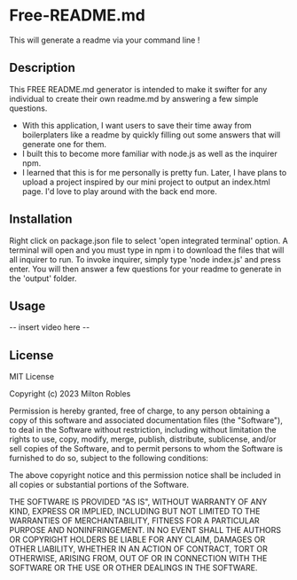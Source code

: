 # Free-README.md
This will generate a readme via your command line !


## Description 

This FREE README.md generator is intended to make it swifter for any individual to create their own readme.md by answering a few simple questions.

- With this application, I want users to save their time away from boilerplaters like a readme by quickly filling out some answers that will generate one for them.
- I built this to become more familiar with node.js as well as the inquirer npm.
- I learned that this is for me personally is pretty fun. Later, I have plans to upload a project inspired by our mini project to output an index.html page. I'd love to play around with the back end more.

## Installation

Right click on package.json file to select 'open integrated terminal' option. A terminal will open and you must type in npm i to download the files that will all inquirer to run. To invoke inquirer, simply type 'node index.js' and press enter. You will then answer a few questions for your readme to generate in the 'output' folder.

## Usage 

-- insert video here --

## License

MIT License

Copyright (c) 2023 Milton Robles

Permission is hereby granted, free of charge, to any person obtaining a copy
of this software and associated documentation files (the "Software"), to deal
in the Software without restriction, including without limitation the rights
to use, copy, modify, merge, publish, distribute, sublicense, and/or sell
copies of the Software, and to permit persons to whom the Software is
furnished to do so, subject to the following conditions:

The above copyright notice and this permission notice shall be included in all
copies or substantial portions of the Software.

THE SOFTWARE IS PROVIDED "AS IS", WITHOUT WARRANTY OF ANY KIND, EXPRESS OR
IMPLIED, INCLUDING BUT NOT LIMITED TO THE WARRANTIES OF MERCHANTABILITY,
FITNESS FOR A PARTICULAR PURPOSE AND NONINFRINGEMENT. IN NO EVENT SHALL THE
AUTHORS OR COPYRIGHT HOLDERS BE LIABLE FOR ANY CLAIM, DAMAGES OR OTHER
LIABILITY, WHETHER IN AN ACTION OF CONTRACT, TORT OR OTHERWISE, ARISING FROM,
OUT OF OR IN CONNECTION WITH THE SOFTWARE OR THE USE OR OTHER DEALINGS IN THE
SOFTWARE.

